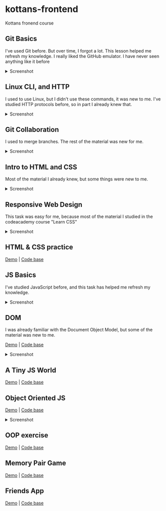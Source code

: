 # kottans-frontend
Kottans fronend course
## Git Basics
I've used Git before. But over time, I forgot a lot.
This lesson helped me refresh my knowledge.
I really liked the GitHub emulator. I have never seen anything like it before
<details>
<summary>Screenshot</summary>

![udacity-01](https://raw.githubusercontent.com/Harnytskyi/kottans-frontend/main/task_git_basics/0.png)
![git-collab-01](https://raw.githubusercontent.com/Harnytskyi/kottans-frontend/main/task_git_collaboration/1.png)
![git-collab-02](https://raw.githubusercontent.com/Harnytskyi/kottans-frontend/main/task_git_collaboration/2.png)
</details>

## Linux CLI, and HTTP
I used to use Linux, but I didn't use these commands, it was new to me.
I've studied HTTP protocols before, so in part I already knew that.
<details>
<summary>Screenshot</summary>

![linux-01](https://raw.githubusercontent.com/Harnytskyi/kottans-frontend/main/task_linux_cli/1.png)
![linux-02](https://raw.githubusercontent.com/Harnytskyi/kottans-frontend/main/task_linux_cli/2.png)
![linux-03](https://raw.githubusercontent.com/Harnytskyi/kottans-frontend/main/task_linux_cli/3.png)
![linux-04](https://raw.githubusercontent.com/Harnytskyi/kottans-frontend/main/task_linux_cli/4.png)
</details>

## Git Collaboration
I used to merge branches. The rest of the material was new for me.
<details>
<summary>Screenshot</summary>

![udacity-02](https://raw.githubusercontent.com/Harnytskyi/kottans-frontend/main/task_git_collaboration/0.png)
![git-collab-01](https://raw.githubusercontent.com/Harnytskyi/kottans-frontend/main/task_git_collaboration/1.png)
![git-collab-02](https://raw.githubusercontent.com/Harnytskyi/kottans-frontend/main/task_git_collaboration/2.png)
</details>

## Intro to HTML and CSS
Most of the material I already knew, but some things were new to me.
<details>
<summary>Screenshot</summary>

![udacity-03](https://raw.githubusercontent.com/Harnytskyi/kottans-frontend/main/task_html_css_intro/0.png)
![html-css-1](https://raw.githubusercontent.com/Harnytskyi/kottans-frontend/main/task_html_css_intro/1.png)
</details>

## Responsive Web Design
This task was easy for me, because most of the material I studied in the codeacademy course "Learn CSS"
<details>
<summary>Screenshot</summary>

![udacity-04](https://raw.githubusercontent.com/Harnytskyi/kottans-frontend/main/task_responsive_web_design/0.png)
![responsive-1](https://raw.githubusercontent.com/Harnytskyi/kottans-frontend/main/task_responsive_web_design/1.png)
</details>

## HTML & CSS practice
[Demo](https://harnytskyi.github.io/kottans-frontend/html_css_popup/) |
[Code base](https://github.com/Harnytskyi/kottans-frontend/tree/main/html_css_popup)

## JS Basics
I've studied JavaScript before, and this task has helped me refresh my knowledge.
<details>
<summary>Screenshot</summary>

![udacity-05](https://raw.githubusercontent.com/Harnytskyi/kottans-frontend/main/task_js_basics/0.png)
![js-basics-1](https://raw.githubusercontent.com/Harnytskyi/kottans-frontend/main/task_js_basics/1.png)
</details>

## DOM
I was already familiar with the Document Object Model, but some of the material was new to me.

[Demo](https://harnytskyi.github.io/kottans-frontend/task_js_dom/) |
[Code base](https://github.com/Harnytskyi/kottans-frontend/tree/main/task_js_dom)
<details>
<summary>Screenshot</summary>

![udacity-06](https://raw.githubusercontent.com/Harnytskyi/kottans-frontend/main/task_js_dom/0.png)
![js-dom-1](https://raw.githubusercontent.com/Harnytskyi/kottans-frontend/main/task_js_dom/1.png)
</details>

## A Tiny JS World
[Demo](https://harnytskyi.github.io/a-tiny-JS-world) |
[Code base](https://github.com/Harnytskyi/a-tiny-JS-world/tree/1855367a7ebdafed98bb79b983b5c24a529bf814)

## Object Oriented JS
[Demo](https://harnytskyi.github.io/kottans-frontend/task_js_oop/) |
[Code base](https://github.com/Harnytskyi/kottans-frontend/tree/main/task_js_oop)
<details>
<summary>Screenshot</summary>

![udacity-07](https://raw.githubusercontent.com/Harnytskyi/kottans-frontend/main/task_js_oop/0.png)
![codewars-1](https://raw.githubusercontent.com/Harnytskyi/kottans-frontend/main/task_js_oop/1.png)
</details>

## OOP exercise
[Demo](https://harnytskyi.github.io/a-tiny-JS-world) |
[Code base](https://github.com/Harnytskyi/a-tiny-JS-world/tree/gh-pages)

## Memory Pair Game
[Demo](https://harnytskyi.github.io/kottans-frontend/task_memory_pair_game/) |
[Code base](https://github.com/Harnytskyi/kottans-frontend/tree/main/task_memory_pair_game)

## Friends App
[Demo](https://harnytskyi.github.io/kottans-frontend/task_friends_app/) |
[Code base](https://github.com/Harnytskyi/kottans-frontend/tree/main/task_friends_app)
